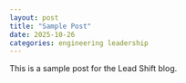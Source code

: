 ```yaml
---
layout: post
title: "Sample Post"
date: 2025-10-26
categories: engineering leadership
---
```


This is a sample post for the Lead Shift blog.
